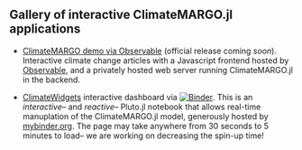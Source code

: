 ## Gallery of interactive ClimateMARGO.jl applications

- [ClimateMARGO demo via Observable](https://observablehq.com/@margo/visualizations) (official release coming *soon*). Interactive climate change articles with a Javascript frontend hosted by [Observable](https://observablehq.com/), and a privately hosted web server running ClimateMARGO.jl in the backend.

- [ClimateWidgets](https://github.com/ClimateMARGO/ClimateWidgets) interactive dashboard via [![Binder](https://mybinder.org/badge_logo.svg)](https://mybinder.org/v2/gh/ClimateMARGO/ClimateWidgets/master?urlpath=pluto/open?path=MARGO_optimization_dashboard.jl). This is an *interactive*– and *reactive*– Pluto.jl notebook that allows real-time manuplation of the ClimateMARGO.jl model, generously hosted by [mybinder.org](https://mybinder.org/). The page may take anywhere from 30 seconds to 5 minutes to load– we are working on decreasing the spin-up time! 

